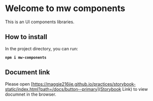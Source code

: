 # Welcome to mw components

This is an UI components libraries. 

## How to install

In the project directory, you can run:

**`npm i mw-components`**

## Document link

Please open [https://maggie216jie.github.io/practices/storybook-static/index.html?path=/docs/button--primary](Storybook Link) to view documnet in the browser.

